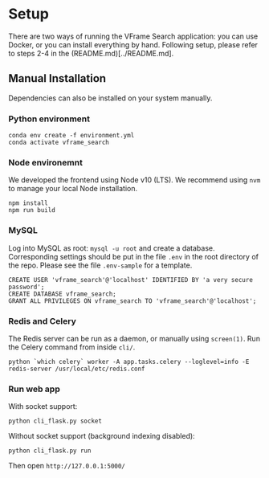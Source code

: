 # Setup

There are two ways of running the VFrame Search application: you can use Docker, or you can install everything by hand.  Following setup, please refer to steps 2-4 in the (README.md)[../README.md].

## Manual Installation

Dependencies can also be installed on your system manually.

### Python environment

```
conda env create -f environment.yml
conda activate vframe_search
```

### Node environemnt

We developed the frontend using Node v10 (LTS).  We recommend using `nvm` to manage your local Node installation.

```
npm install
npm run build
```

### MySQL

Log into MySQL as root: `mysql -u root` and create a database. Corresponding settings should be put in the file `.env` in the root directory of the repo.  Please see the file `.env-sample` for a template.

```
CREATE USER 'vframe_search'@'localhost' IDENTIFIED BY 'a very secure password';
CREATE DATABASE vframe_search;
GRANT ALL PRIVILEGES ON vframe_search TO 'vframe_search'@'localhost';
```

### Redis and Celery

The Redis server can be run as a daemon, or manually using `screen(1)`.  Run the Celery command from inside `cli/`.

```
python `which celery` worker -A app.tasks.celery --loglevel=info -E
redis-server /usr/local/etc/redis.conf
```

### Run web app

With socket support:

```
python cli_flask.py socket
```

Without socket support (background indexing disabled):

```
python cli_flask.py run
```

Then open `http://127.0.0.1:5000/`
